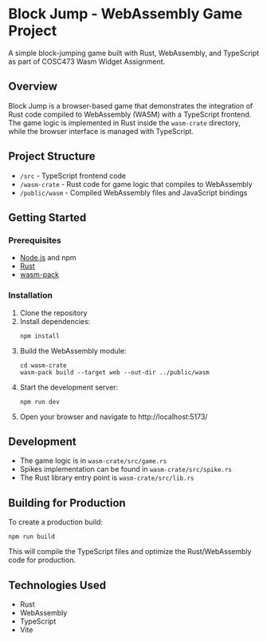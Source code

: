 # Block Jump - WebAssembly Game Project

A simple block-jumping game built with Rust, WebAssembly, and TypeScript as part of COSC473 Wasm Widget Assignment.

## Overview

Block Jump is a browser-based game that demonstrates the integration of Rust code compiled to WebAssembly (WASM) with a TypeScript frontend. The game logic is implemented in Rust inside the `wasm-crate` directory, while the browser interface is managed with TypeScript.

## Project Structure

- `/src` - TypeScript frontend code
- `/wasm-crate` - Rust code for game logic that compiles to WebAssembly
- `/public/wasm` - Compiled WebAssembly files and JavaScript bindings

## Getting Started

### Prerequisites

- [Node.js](https://nodejs.org/) and npm
- [Rust](https://www.rust-lang.org/tools/install)
- [wasm-pack](https://rustwasm.github.io/wasm-pack/installer/)

### Installation

1. Clone the repository
2. Install dependencies:
   ```
   npm install
   ```
3. Build the WebAssembly module:
   ```
   cd wasm-crate
   wasm-pack build --target web --out-dir ../public/wasm
   ```
4. Start the development server:
   ```
   npm run dev
   ```
5. Open your browser and navigate to http://localhost:5173/

## Development

- The game logic is in `wasm-crate/src/game.rs`
- Spikes implementation can be found in `wasm-crate/src/spike.rs`
- The Rust library entry point is `wasm-crate/src/lib.rs`

## Building for Production

To create a production build:

```
npm run build
```

This will compile the TypeScript files and optimize the Rust/WebAssembly code for production.

## Technologies Used

- Rust
- WebAssembly
- TypeScript
- Vite
